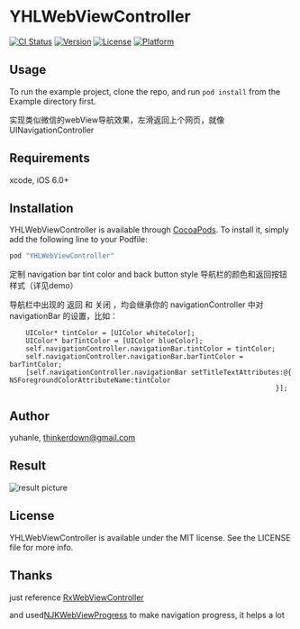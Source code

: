 # YHLWebViewController

[![CI Status](http://img.shields.io/travis/yuhanle/YHLWebViewController.svg?style=flat)](https://travis-ci.org/yuhanle/YHLWebViewController)
[![Version](https://img.shields.io/cocoapods/v/YHLWebViewController.svg?style=flat)](http://cocoapods.org/pods/YHLWebViewController)
[![License](https://img.shields.io/cocoapods/l/YHLWebViewController.svg?style=flat)](http://cocoapods.org/pods/YHLWebViewController)
[![Platform](https://img.shields.io/cocoapods/p/YHLWebViewController.svg?style=flat)](http://cocoapods.org/pods/YHLWebViewController)

## Usage

To run the example project, clone the repo, and run `pod install` from the Example directory first.

实现类似微信的webView导航效果，左滑返回上个网页，就像UINavigationController

## Requirements

xcode, iOS 6.0+

## Installation

YHLWebViewController is available through [CocoaPods](http://cocoapods.org). To install
it, simply add the following line to your Podfile:

```ruby
pod "YHLWebViewController"
```

定制 navigation bar tint color and back button style 导航栏的颜色和返回按钮样式（详见demo）

导航栏中出现的 返回 和 关闭 ，均会继承你的 navigationController 中对 navigationBar 的设置，比如：

```
    UIColor* tintColor = [UIColor whiteColor];
    UIColor* barTintColor = [UIColor blueColor];
    self.navigationController.navigationBar.tintColor = tintColor;
    self.navigationController.navigationBar.barTintColor = barTintColor;
    [self.navigationController.navigationBar setTitleTextAttributes:@{                                                                      NSForegroundColorAttributeName:tintColor
                                                                  }];
```

## Author

yuhanle, thinkerdown@gmail.com

## Result

![result picture](https://github.com/yuhanle/YHLWebViewController/blob/master/wx1.gif)

## License

YHLWebViewController is available under the MIT license. See the LICENSE file for more info.

## Thanks

just reference [RxWebViewController](https://github.com/Roxasora/RxWebViewController) 

and used[NJKWebViewProgress](https://github.com/ninjinkun/NJKWebViewProgress) to make navigation progress, it helps a lot
